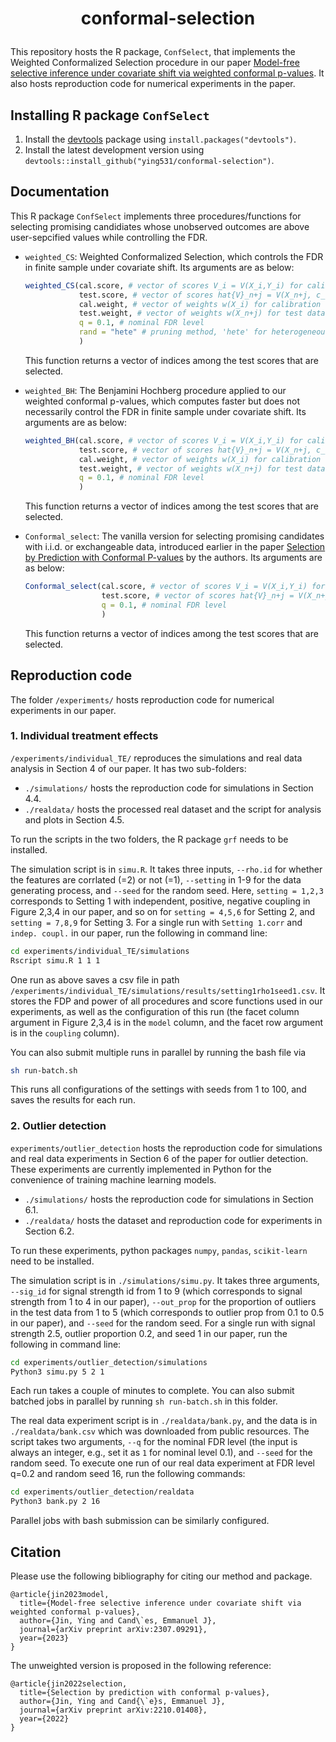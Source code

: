 <h1 align="center">
<p> conformal-selection
</h1>

This repository hosts the R package, `ConfSelect`, that implements the Weighted Conformalized Selection procedure in our paper [Model-free selective inference under covariate shift via weighted conformal p-values](https://arxiv.org/abs/2307.09291). It also hosts reproduction code for numerical experiments in the paper. 


## Installing R package `ConfSelect`

1. Install the [devtools](https://github.com/hadley/devtools) package using `install.packages("devtools")`.
2. Install the latest development version using `devtools::install_github("ying531/conformal-selection")`.
 

## Documentation

This R package `ConfSelect` implements three procedures/functions for selecting promising candidiates whose unobserved outcomes are above user-sepcified values while controlling the FDR. 

- `weighted_CS`: Weighted Conformalized Selection, which controls the FDR in finite sample under covariate shift. Its arguments are as below:

    ```R
    weighted_CS(cal.score, # vector of scores V_i = V(X_i,Y_i) for calibration data
                test.score, # vector of scores hat{V}_n+j = V(X_n+j, c_n+j) for test data
                cal.weight, # vector of weights w(X_i) for calibration data, where w() is the covariate shift from calibration to test distribution 
                test.weight, # vector of weights w(X_n+j) for test data
                q = 0.1, # nominal FDR level 
                rand = "hete" # pruning method, 'hete' for heterogeneous pruning, 'homo' for homogeneous pruning, 'dtm' for deterministic pruning
                )
    ```
    This function returns a vector of indices among the test scores that are selected.


- `weighted_BH`: The Benjamini Hochberg procedure applied to our weighted conformal p-values, which computes faster but does not necessarily control the FDR in finite sample under covariate shift. Its arguments are as below:

    ```R
    weighted_BH(cal.score, # vector of scores V_i = V(X_i,Y_i) for calibration data
                test.score, # vector of scores hat{V}_n+j = V(X_n+j, c_n+j) for test data
                cal.weight, # vector of weights w(X_i) for calibration data, where w() is the covariate shift from calibration to test distribution 
                test.weight, # vector of weights w(X_n+j) for test data
                q = 0.1, # nominal FDR level  
                )
    ```
    This function returns a vector of indices among the test scores that are selected.


- `Conformal_select`: The vanilla version for selecting promising candidates with i.i.d. or exchangeable data, introduced earlier in the paper [Selection by Prediction with Conformal P-values](https://arxiv.org/abs/2210.01408) by the authors. Its arguments are as below:

    ```R
    Conformal_select(cal.score, # vector of scores V_i = V(X_i,Y_i) for calibration data
                     test.score, # vector of scores hat{V}_n+j = V(X_n+j, c_n+j) for test data
                     q = 0.1, # nominal FDR level  
                     )
    ```
    This function returns a vector of indices among the test scores that are selected.


## Reproduction code

The folder `/experiments/` hosts reproduction code for numerical experiments in our paper. 

### 1. Individual treatment effects

`/experiments/individual_TE/` reproduces the simulations and real data analysis in Section 4 of our paper. It has two sub-folders:

- `./simulations/` hosts the reproduction code for simulations in Section 4.4. 
- `./realdata/` hosts the processed real dataset and the script for analysis and plots in Section 4.5. 

To run the scripts in the two folders, the R package `grf` needs to be installed. 

The simulation script is in `simu.R`. It takes three inputs, `--rho.id` for whether the features are corrlated (=2) or not (=1), `--setting` in 1-9 for the data generating process, and `--seed` for the random seed. Here, `setting = 1,2,3` corresponds to Setting 1 with independent, positive, negative coupling in Figure 2,3,4 in our paper, and so on for `setting = 4,5,6` for Setting 2, and `setting = 7,8,9` for Setting 3. For a single run with `Setting 1.corr` and `indep. coupl.` in our paper, run the following in command line:

```bash
cd experiments/individual_TE/simulations
Rscript simu.R 1 1 1
```

One run as above saves a csv file in path `/experiments/individual_TE/simulations/results/setting1rho1seed1.csv`. It stores the FDP and power of all procedures and score functions used in our experiments, as well as the configuration of this run (the facet column argument in Figure 2,3,4 is in the `model` column, and the facet row argument is in the `coupling` column). 

You can also submit multiple runs in parallel by running the bash file via

```bash
sh run-batch.sh
```

This runs all configurations of the settings with seeds from 1 to 100, and saves the results for each run. 

 




### 2. Outlier detection

`experiments/outlier_detection` hosts the reproduction code for simulations and real data experiments in Section 6 of the paper for outlier detection. These experiments are currently implemented in Python for the convenience of training machine learning models. 

- `./simulations/` hosts the reproduction code for simulations in Section 6.1. 
- `./realdata/` hosts the dataset and reproduction code for experiments in Section 6.2. 

To run these experiments, python packages `numpy`, `pandas`, `scikit-learn` need to be installed.

The simulation script is in `./simulations/simu.py`. It takes three arguments, `--sig_id` for signal strength id from 1 to 9 (which corresponds to signal strength from 1 to 4 in our paper), `--out_prop` for the proportion of outliers in the test data from 1 to 5 (which corresponds to outlier prop from 0.1 to 0.5 in our paper), and `--seed` for the random seed. For a single run with signal strength 2.5, outlier proportion 0.2, and seed 1 in our paper, run the following in command line:

```bash
cd experiments/outlier_detection/simulations
Python3 simu.py 5 2 1
```

Each run takes a couple of minutes to complete. You can also submit batched jobs in parallel by running `sh run-batch.sh` in this folder. 


The real data experiment script is in `./realdata/bank.py`, and the data is in `./realdata/bank.csv` which was downloaded from public resources. The script takes two arguments, `--q` for the nominal FDR level (the input is always an integer, e.g., set it as `1` for nominal level 0.1), and `--seed` for the random seed. To execute one run of our real data experiment at FDR level q=0.2 and random seed 16, run the following commands:

```bash
cd experiments/outlier_detection/realdata
Python3 bank.py 2 16
```

Parallel jobs with bash submission can be similarly configured. 


## Citation 

Please use the following bibliography for citing our method and package. 


```
@article{jin2023model,
  title={Model-free selective inference under covariate shift via weighted conformal p-values},
  author={Jin, Ying and Cand\`es, Emmanuel J},
  journal={arXiv preprint arXiv:2307.09291},
  year={2023}
}
```

The unweighted version is proposed in the following reference:

```
@article{jin2022selection,
  title={Selection by prediction with conformal p-values},
  author={Jin, Ying and Cand{\`e}s, Emmanuel J},
  journal={arXiv preprint arXiv:2210.01408},
  year={2022}
}
```